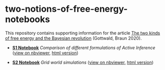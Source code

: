 # two-notions-of-free-energy-notebooks
This repository contains supporting information for the article [The two kinds of free energy and the Bayesian revolution](https://arxiv.org/abs/2004.11763) (Gottwald, Braun 2020).

* [__S1 Notebook__](https://github.com/sgttwld/two-kinds-of-free-energy--notebooks/blob/master/S1_Notebook.ipynb) _Comparison of different formulations of Active Inference_ ([view on nbviewer](https://nbviewer.jupyter.org/github/sgttwld/two-kinds-of-free-energy--notebooks/blob/master/S1_Notebook.ipynb), [html version](https://github.com/sgttwld/two-kinds-of-free-energy--notebooks/blob/master/S1_Notebook.html))

* [__S2 Notebook__](https://github.com/sgttwld/two-kinds-of-free-energy--notebooks/blob/master/S2_Notebook.ipynb) _Grid world simulations_ ([view on nbviewer](https://nbviewer.jupyter.org/github/sgttwld/two-kinds-of-free-energy--notebooks/blob/master/S2_Notebook.ipynb), [html version](https://github.com/sgttwld/two-kinds-of-free-energy--notebooks/blob/master/S2_Notebook.html))